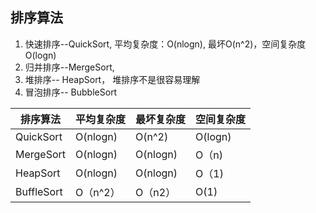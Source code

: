 ## 排序算法
1. 快速排序--QuickSort, 平均复杂度：O(nlogn), 最坏O(n^2)，空间复杂度O(logn)
2. 归并排序--MergeSort, 
3. 堆排序-- HeapSort， 堆排序不是很容易理解
4. 冒泡排序-- BubbleSort

排序算法 | 平均复杂度 | 最坏复杂度 | 空间复杂度
---|--- | --- | --- 
QuickSort | O(nlogn) | O(n^2) | O(logn) 
MergeSort | O(nlogn) | O(nlogn) | O（n)
HeapSort | O(nlogn) | O(nlogn) | O（1)
BuffleSort | O（n^2）| O（n2）| O(1)
